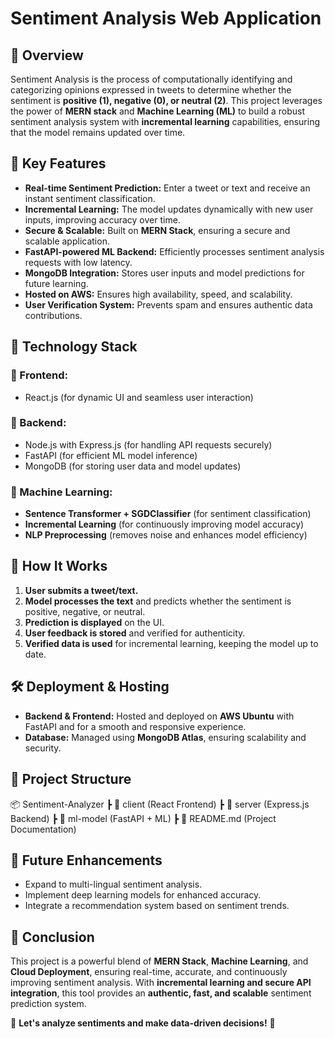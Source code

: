 # Sentiment Analysis Web Application

## 📌 Overview
Sentiment Analysis is the process of computationally identifying and categorizing opinions expressed in tweets to determine whether the sentiment is **positive (1), negative (0), or neutral (2)**. This project leverages the power of **MERN stack** and **Machine Learning (ML)** to build a robust sentiment analysis system with **incremental learning** capabilities, ensuring that the model remains updated over time.

## 🌟 Key Features
- **Real-time Sentiment Prediction:** Enter a tweet or text and receive an instant sentiment classification.
- **Incremental Learning:** The model updates dynamically with new user inputs, improving accuracy over time.
- **Secure & Scalable:** Built on **MERN Stack**, ensuring a secure and scalable application.
- **FastAPI-powered ML Backend:** Efficiently processes sentiment analysis requests with low latency.
- **MongoDB Integration:** Stores user inputs and model predictions for future learning.
- **Hosted on AWS:** Ensures high availability, speed, and scalability.
- **User Verification System:** Prevents spam and ensures authentic data contributions.

## 🚀 Technology Stack
### 🔹 Frontend:
- React.js (for dynamic UI and seamless user interaction)

### 🔹 Backend:
- Node.js with Express.js (for handling API requests securely)
- FastAPI (for efficient ML model inference)
- MongoDB (for storing user data and model updates)

### 🔹 Machine Learning:
- **Sentence Transformer + SGDClassifier** (for sentiment classification)
- **Incremental Learning** (for continuously improving model accuracy)
- **NLP Preprocessing** (removes noise and enhances model efficiency)

## 🔧 How It Works
1. **User submits a tweet/text.**
2. **Model processes the text** and predicts whether the sentiment is positive, negative, or neutral.
3. **Prediction is displayed** on the UI.
4. **User feedback is stored** and verified for authenticity.
5. **Verified data is used** for incremental learning, keeping the model up to date.

## 🛠 Deployment & Hosting
- **Backend & Frontend:** Hosted and deployed on **AWS Ubuntu** with FastAPI and for a smooth and responsive experience.
- **Database:** Managed using **MongoDB Atlas**, ensuring scalability and security.

## 📂 Project Structure

📦 Sentiment-Analyzer
 ┣ 📂 client (React Frontend)
 ┣ 📂 server (Express.js Backend)
 ┣ 📂 ml-model (FastAPI + ML)
 ┣ 📜 README.md (Project Documentation)


## 📌 Future Enhancements
- Expand to multi-lingual sentiment analysis.
- Implement deep learning models for enhanced accuracy.
- Integrate a recommendation system based on sentiment trends.

## 🎯 Conclusion
This project is a powerful blend of **MERN Stack**, **Machine Learning**, and **Cloud Deployment**, ensuring real-time, accurate, and continuously improving sentiment analysis. With **incremental learning and secure API integration**, this tool provides an **authentic, fast, and scalable** sentiment prediction system.

🚀 **Let's analyze sentiments and make data-driven decisions!** 🎯

